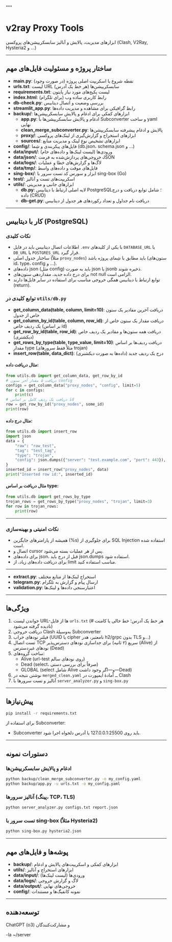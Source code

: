 """
# v2ray Proxy Tools

ابزارهای مدیریت، پالایش و آنالیز سابسکریپشن‌های پروکسی (Clash, V2Ray, Hysteria2 و ...)

---

## ساختار پروژه و مسئولیت فایل‌های مهم

- **main.py**: نقطه شروع یا اسکریپت اصلی پروژه (در صورت وجود)
- **urls.txt**: لیست URL سابسکریپشن‌ها (هر خط یک آدرس)
- **requirements.txt**: لیست پکیج‌های مورد نیاز پایتون
- **index.html**: رابط کاربری ساده وب (برای تلگرام)
- **db-check.py**: بررسی وضعیت و اتصال دیتابیس
- **streamlit_app.py**: رابط گرافیکی برای مشاهده و مدیریت داده‌ها
- **backup/**: ابزارهای کمکی برای ادغام و پالایش سابسکریپشن‌ها
  - **app.py**: ادغام و پالایش سابسکریپشن‌ها با Subconverter و ساخت yaml نهایی
  - **clean_merge_subconverter.py**: پالایش و ادغام پیشرفته سابسکریپشن‌ها
  - **proxy/**: ابزارهای استخراج و گزارش‌گیری از لینک‌های پروکسی
  - **sources/**: ابزارهای تشخیص نوع لینک و مدیریت منابع
- **config/**: فایل‌های پیکربندی و شِما (db.json، schema.json و ...)
- **data/input/**: ورودی‌ها (لیست لینک‌ها و داده‌های خام)
- **data/json/**: خروجی‌های پردازش‌شده به فرمت JSON
- **data/logs/**: لاگ‌ها و گزارش‌های خطا و عملیات
- **data/tmp/**: فایل‌های موقت و داده‌های واسط
- **sing-box/**: ابزار و سورس کد تست سرور با sing-box (Go)
- **test/**: اسکریپت‌های تست و آنالیز
- **utils/**: ابزارهای جانبی و مدیریتی
  - **db.py**: لایه اصلی ارتباط با دیتابیس PostgreSQL؛ شامل توابع دریافت و درج داده (CRUD)
  - **db-get.py**: دریافت نام جداول و تعداد رکوردهای هر جدول از دیتابیس
---

## کار با دیتابیس (PostgreSQL)

### نکات کلیدی
- اطلاعات اتصال دیتابیس باید در فایل `.env` با یکی از کلیدهای `DATABASE_URL` یا `DB_URL` یا `POSTGRES_URL` قرار گیرد.
- ساختار جدول اصلی (مثلاً `proxy_nodes`) باید مطابق با شِمای پروژه باشد (ستون‌های id، type، config و ...).
- داده‌های json (مثل config) باید به صورت json یا jsonb ذخیره شوند.
- برای درج داده جدید، مقداردهی ستون‌های not null الزامی است.
- توابع ارتباط با دیتابیس همگی خروجی مناسب برای استفاده در سایر فایل‌ها دارند (return).

### توابع کلیدی در `utils/db.py`

- **get_column_data(table, column, limit=10)**: دریافت آخرین مقادیر یک ستون خاص از جدول
- **get_column_by_id(table, column, row_id)**: دریافت مقدار یک ستون خاص از یک ردیف خاص (بر اساس id)
- **get_row_by_id(table, row_id)**: دریافت همه ستون‌ها و مقادیر یک ردیف خاص (دیکشنری)
- **get_rows_by_type(table, type_value, limit=10)**: دریافت ردیف‌ها بر اساس مقدار type (مثلاً فقط سرورهای trojan)
- **insert_row(table, data_dict)**: درج یک ردیف جدید (داده‌ها به صورت دیکشنری)

#### مثال دریافت داده:
```python
from utils.db import get_column_data, get_row_by_id
# دریافت ۵ مقدار آخر ستون config
configs = get_column_data("proxy_nodes", "config", limit=5)
for c in configs:
    print(c)
# دریافت یک ردیف کامل بر اساس id
row = get_row_by_id("proxy_nodes", some_id)
print(row)
```

#### مثال درج داده:
```python
from utils.db import insert_row
import json
data = {
    "raw": "raw_test",
    "tag": "test_tag",
    "type": "trojan",
    "config": json.dumps({"server": "test.example.com", "port": 443}),
}
inserted_id = insert_row("proxy_nodes", data)
print("Inserted row id:", inserted_id)
```

#### مثال دریافت بر اساس type:
```python
from utils.db import get_rows_by_type
trojan_rows = get_rows_by_type("proxy_nodes", "trojan", limit=3)
for row in trojan_rows:
    print(row)
```

---

### نکات امنیتی و بهینه‌سازی
- همیشه از پارامترهای جایگزین (%s) برای جلوگیری از SQL Injection استفاده شده است.
- اتصال و cursor پس از هر عملیات بسته می‌شود.
- برای داده‌های json، قبل از درج باید json.dumps استفاده شود.
- برای دریافت داده‌های زیاد، از limit مناسب استفاده کنید.

---
  - **extract.py**: استخراج لینک‌ها از منابع مختلف
  - **telegram.py**: ارسال پیام و گزارش به تلگرام
  - **validation.py**: اعتبارسنجی داده‌ها و لینک‌ها

---

## ویژگی‌ها

1. خواندن لیست URL-ها از فایل `urls.txt` (هر خط یک آدرس؛ خط خالی یا کامنت # نادیده گرفته می‌شود)
2. دریافت خروجی Clash به‌وسیلهٔ Subconverter
3. فیلتر نودهای خراب (UUID یا cipher نامعتبر، هدر h2/grpc بدون TLS و...)
4. تست اتصال TCP سریع (۲ ثانیه) برای جداسازی نودهای دسترس‌پذیر (Alive) از نودهای غیردسترس (Dead)
5. ساخت گروه‌های:
   - Alive  (url-test روی نودهای سالم)
   - Dead   (select، صرفاً برای بررسی دستی)
   - GLOBAL (select شامل Alive و—اگر وجود داشت—Dead)
6. نوشتن نتیجه در `merged_clean.yaml` ــ آمادهٔ ایمپورت در Clash
7. آنالیز و تست سرورها با `server_analyzer.py` و `sing-box.py`

---

## پیش‌نیازها

```bash
pip install -r requirements.txt
```

برای استفاده از Subconverter:
- Subconverter باید روی 127.0.0.1:25500 یا آدرس دلخواه اجرا شود.

---

## دستورات نمونه

### ادغام و پالایش سابسکریپشن‌ها
```bash
python backup/clean_merge_subconverter.py -o my_config.yaml
python backup/app.py -u urls.txt -o my_config.yaml
```

### آنالیز سرورها (پینگ، TCP، TLS)
```bash
python server_analyzer.py configs.txt report.json
```

### تست سرور با sing-box (مثلاً Hysteria2)
```bash
python sing-box.py hysteria2.json
```

---

## پوشه‌ها و فایل‌های مهم

- **backup/**: ابزارهای کمکی و اسکریپت‌های پالایش و ادغام
- **utils/**: ابزارهای استخراج و آنالیز
- **data/input/**: ورودی‌ها (لیست لینک‌ها)
- **data/logs/**: لاگ و گزارش خروجی
- **data/output/**: خروجی‌های نهایی
- **config/**: نمونه کانفیگ‌ها و مستندات

---

## توسعه‌دهنده
ChatGPT (o3) و مشارکت‌کنندگان


-la ~/server